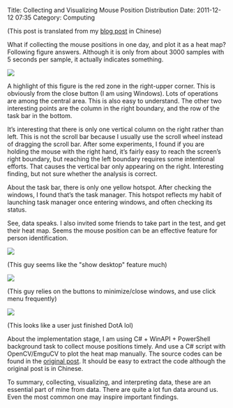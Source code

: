 Title: Collecting and Visualizing Mouse Position Distribution
Date: 2011-12-12 07:35
Category: Computing

(This post is translated from my [blog post](http://www.cnblogs.com/grapeot/archive/2010/03/01/1675335.html) in Chinese)

What if collecting the mouse positions in one day, and plot it as a heat map? 
Following figure answers. 
Although it is only from about 3000 samples with 5 seconds per sample, it actually indicates something.

![](http://pic002.cnblogs.com/img/grapeot/201003/2010030101051237.jpg)

A highlight of this figure is the red zone in the right-upper corner.
This is obviously from the close button (I am using Windows).
Lots of operations are among the central area.
This is also easy to understand.
The other two interesting points are the column in the right boundary, and the row of the task bar in the bottom.

It’s interesting that there is only one vertical column on the right rather than left.
This is not the scroll bar because I usually use the scroll wheel instead of dragging the scroll bar.
After some experiments, I found if you are holding the mouse with the right hand, it’s fairly easy to reach the screen’s right boundary, but reaching the left boundary requires some intentional efforts.
That causes the vertical bar only appearing on the right.
Interesting finding, but not sure whether the analysis is correct.

About the task bar, there is only one yellow hotspot.
After checking the windows, I found that’s the task manager.
This hotspot reflects my habit of launching task manager once entering windows, and often checking its status.

See, data speaks.
I also invited some friends to take part in the test, and get their heat map. Seems the mouse position can be an effective feature for person identification.

![](http://pic002.cnblogs.com/img/grapeot/201003/2010030122040267.jpg)
 
(This guy seems like the "show desktop" feature much)
  
![](http://pic002.cnblogs.com/img/grapeot/201003/2010030122023947.jpg)

(This guy relies on the buttons to minimize/close windows, and use click menu frequently)

![](http://pic002.cnblogs.com/img/grapeot/201003/2010030122025659.jpg)
   
(This looks like a user just finished DotA lol)

About the implementation stage, I am using C# + WinAPI + PowerShell background task to collect mouse positions timely.
And use a C# script with OpenCV/EmguCV to plot the heat map manually.
The source codes can be found in the [original post](http://www.cnblogs.com/grapeot/archive/2010/03/01/1675335.html).
It should be easy to extract the code although the original post is in Chinese.

To summary, collecting, visualizing, and interpreting data, these are an essential part of mine from data.
There are quite a lot fun data around us.
Even the most common one may inspire important findings.
